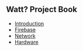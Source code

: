 ## Watt? Project Book

- [Introduction](Introduction/Introduction.md)
- [Firebase](Firebase/WattDatabase/WattDatabase.md)
- [Network](Network/Network.md)
- [Hardware](Hardware/Introduction/Introduction.md)



